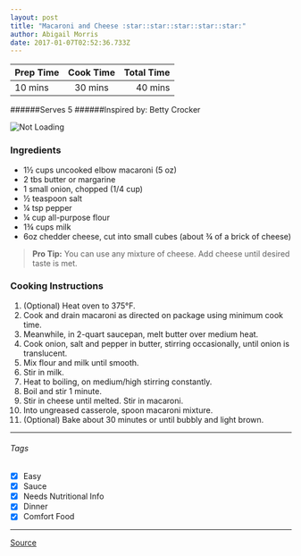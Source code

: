 ```yaml
---
layout: post
title: "Macaroni and Cheese :star::star::star::star::star:"
author: Abigail Morris
date: 2017-01-07T02:52:36.733Z
---
```


| Prep Time  | Cook Time    | Total Time  |
| ---------- |:------------:| -----------:|
| 10 mins    | 30 mins      | 40 mins     |


######Serves 5
######Inspired by: Betty Crocker

![Not Loading](http://i.imgur.com/BNHFLeA.png)

### Ingredients

* 1½ cups uncooked elbow macaroni (5 oz)
* 2 tbs butter or margarine
* 1 small onion, chopped (1/4 cup) 
* ½ teaspoon salt
* ¼ tsp pepper
* ¼ cup all-purpose flour
* 1¾ cups milk
* 6oz chedder cheese, cut into small cubes (about ¾ of a brick of cheese)

> **Pro Tip:** You can use any mixture of cheese. Add cheese until desired taste is met.

### Cooking Instructions

1. (Optional) Heat oven to 375°F.
2. Cook and drain macaroni as directed on package using minimum cook time.
3. Meanwhile, in 2-quart saucepan, melt butter over medium heat. 
4. Cook onion, salt and pepper in butter, stirring occasionally, until onion is translucent.
5. Mix flour and milk until smooth. 
6. Stir in milk.
7. Heat to boiling, on medium/high stirring constantly.
8. Boil and stir 1 minute.
9. Stir in cheese until melted. Stir in macaroni.
10. Into ungreased casserole, spoon macaroni mixture.
11. (Optional) Bake about 30 minutes or until bubbly and light brown.


---

###### Tags
- [x] Easy
- [x] Sauce
- [x] Needs Nutritional Info
- [x] Dinner
- [x] Comfort Food

---

[Source](http://www.bettycrocker.com/recipes/moms-macaroni-and-cheese/3e25ca3c-c6f5-4a67-88a0-690ac294918b)


